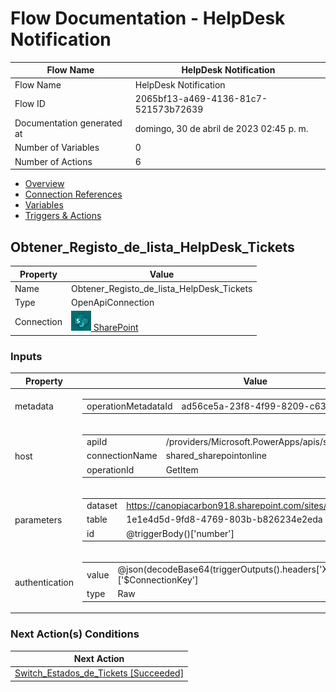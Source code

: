 ﻿# Flow Documentation \- HelpDesk Notification

| Flow Name                  | HelpDesk Notification                    |
| -------------------------- | ---------------------------------------- |
| Flow Name                  | HelpDesk Notification                    |
| Flow ID                    | 2065bf13\-a469\-4136\-81c7\-521573b72639 |
| Documentation generated at | domingo, 30 de abril de 2023 02:45 p. m. |
| Number of Variables        | 0                                        |
| Number of Actions          | 6                                        |

- [Overview](../index-HelpDesk-Notification(2065bf13-a469-4136-81c7-521573b72639).md)
- [Connection References](../connections-HelpDesk-Notification(2065bf13-a469-4136-81c7-521573b72639).md)
- [Variables](../variables-HelpDesk-Notification(2065bf13-a469-4136-81c7-521573b72639).md)
- [Triggers & Actions](../triggersactions-HelpDesk-Notification(2065bf13-a469-4136-81c7-521573b72639).md)

## Obtener\_Registo\_de\_lista\_HelpDesk\_Tickets

| Property   | Value                                                                                                               |
| ---------- | ------------------------------------------------------------------------------------------------------------------- |
| Name       | Obtener\_Registo\_de\_lista\_HelpDesk\_Tickets                                                                      |
| Type       | OpenApiConnection                                                                                                   |
| Connection | [![sharepointonline](../sharepointonline32.png) SharePoint](https://docs.microsoft.com/connectors/sharepointonline) |

### Inputs

| Property       | Value                                                                                                                                                                                                                            |
| -------------- | -------------------------------------------------------------------------------------------------------------------------------------------------------------------------------------------------------------------------------- |
| metadata       | <table><tr><td>operationMetadataId</td><td>ad56ce5a-23f8-4f99-8209-c638b563f32c</td></tr></table>                                                                                                                                |
| host           | <table><tr><td>apiId</td><td>/providers/Microsoft.PowerApps/apis/shared_sharepointonline</td></tr><tr><td>connectionName</td><td>shared_sharepointonline</td></tr><tr><td>operationId</td><td>GetItem</td></tr></table>          |
| parameters     | <table><tr><td>dataset</td><td>https://canopiacarbon918.sharepoint.com/sites/intranet</td></tr><tr><td>table</td><td>1e1e4d5d-9fd8-4769-803b-b826234e2eda</td></tr><tr><td>id</td><td>@triggerBody()['number']</td></tr></table> |
| authentication | <table><tr><td>value</td><td>@json(decodeBase64(triggerOutputs().headers['X-MS-APIM-Tokens']))['$ConnectionKey']</td></tr><tr><td>type</td><td>Raw</td></tr></table>                                                             |

### Next Action(s) Conditions

| Next Action                                                                                                                            |
| -------------------------------------------------------------------------------------------------------------------------------------- |
| [Switch\_Estados\_de\_Tickets \[Succeeded\]](Switch_Estados_de_Tickets-HelpDesk-Notification(2065bf13-a469-4136-81c7-521573b72639).md) |
